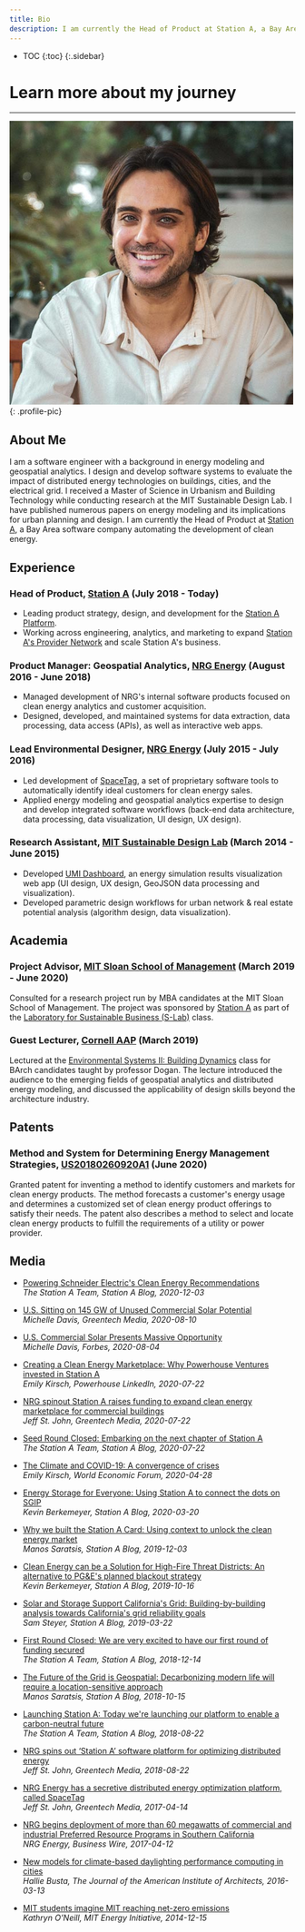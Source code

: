 ```yaml
---
title: Bio
description: I am currently the Head of Product at Station A, a Bay Area software company automating the development of clean energy.
---
```

* TOC
{:toc}
{:.sidebar}

# Learn more about my journey

---

![profile-pic](/img/profile-pic.jpg){: .profile-pic}

## About Me
I am a software engineer with a background in energy modeling and geospatial analytics. I design and develop software systems to evaluate the impact of distributed energy technologies on buildings, cities, and the electrical grid. I received a Master of Science in Urbanism and Building Technology while conducting research at the MIT Sustainable Design Lab. I have published numerous papers on energy modeling and its implications for urban planning and design. I am currently the Head of Product at [Station A](https://stationa.com), a Bay Area software company automating the development of clean energy.

## Experience

### Head of Product, [Station A](https://stationa.com) (July 2018 - Today)

* Leading product strategy, design, and development for the [Station A Platform](https://stationa.com/how-it-works).
* Working across engineering, analytics, and marketing to expand [Station A's Provider Network](https://stationa.com/providers#network) and scale Station A's business.

### Product Manager: Geospatial Analytics, [NRG Energy](https://www.nrg.com) (August 2016 - June 2018)

* Managed development of NRG's internal software products focused on clean energy analytics and customer acquisition.
* Designed, developed, and maintained systems for data extraction, data processing, data access (APIs), as well as interactive web apps.

### Lead Environmental Designer, [NRG Energy](https://www.nrg.com) (July 2015 - July 2016)

* Led development of [SpaceTag](https://www.greentechmedia.com/articles/read/NRG-Energy-Has-a-Secretive-Distributed-Energy-Optimization-Platform), a set of proprietary software tools to automatically identify ideal customers for clean energy sales.
* Applied energy modeling and geospatial analytics expertise to design and develop integrated software workflows (back-end data architecture, data processing, data visualization, UI design, UX design).

### Research Assistant, [MIT Sustainable Design Lab](https://web.mit.edu/sustainabledesignlab) (March 2014 - June 2015)

* Developed [UMI Dashboard](http://web.mit.edu/sustainabledesignlab/projects/Umi_D/index.html), an energy simulation results visualization web app (UI design, UX design, GeoJSON data processing and visualization).
* Developed parametric design workflows for urban network & real estate potential analysis (algorithm design, data visualization).

## Academia

### Project Advisor, [MIT Sloan School of Management](https://mitsloan.mit.edu/) (March 2019 - June 2020)

Consulted for a research project run by MBA candidates at the MIT Sloan School of Management. The project was sponsored by [Station A](https://stationa.com) as part of the [Laboratory for Sustainable Business (S-Lab)](https://mitsloan.mit.edu/action-learning/s-lab) class.

### Guest Lecturer, [Cornell AAP](https://aap.cornell.edu/) (March 2019)

Lectured at the [Environmental Systems II: Building Dynamics](https://es.aap.cornell.edu/) class for BArch candidates taught by professor Dogan. The lecture introduced the audience to the emerging fields of geospatial analytics and distributed energy modeling, and discussed the applicability of design skills beyond the architecture industry.

## Patents

### Method and System for Determining Energy Management Strategies, [US20180260920A1](https://patents.google.com/patent/US20180260920A1) (June 2020)

Granted patent for inventing a method to identify customers and markets for clean energy products. The method forecasts a customer's energy usage and determines a customized set of clean energy product offerings to satisfy their needs. The patent also describes a method to select and locate clean energy products to fulfill the requirements of a utility or power provider.

## Media

* [Powering Schneider Electric's Clean Energy Recommendations](https://blog.stationa.com/2020/powering-schneider-electrics-clean-energy-recommendations)<br/>*The Station A Team, Station A Blog, 2020-12-03*

* [U.S. Sitting on 145 GW of Unused Commercial Solar Potential](https://www.greentechmedia.com/articles/read/the-us-has-145-gigawatts-of-untapped-commercial-solar-potential)<br/>*Michelle Davis, Greentech Media, 2020-08-10*

* [U.S. Commercial Solar Presents Massive Opportunity](https://www.forbes.com/sites/woodmackenzie/2020/08/04/us-commercial-solar-presents-massive-opportunity)<br/>*Michelle Davis, Forbes, 2020-08-04*

* [Creating a Clean Energy Marketplace: Why Powerhouse Ventures invested in Station A](https://www.linkedin.com/pulse/creating-clean-energy-marketplace-why-powerhouse-ventures-kirsch)<br/>*Emily Kirsch, Powerhouse LinkedIn, 2020-07-22*

* [NRG spinout Station A raises funding to expand clean energy marketplace for commercial buildings](https://www.greentechmedia.com/articles/read/station-a-raises-3m-to-expand-solar-and-storage-marketplace-for-commercial-buildings)<br/>*Jeff St. John, Greentech Media, 2020-07-22*

* [Seed Round Closed: Embarking on the next chapter of Station A](https://blog.stationa.com/2020/seed-round-closed)<br/>*The Station A Team, Station A Blog, 2020-07-22*

* [The Climate and COVID-19: A convergence of crises](https://www.weforum.org/agenda/2020/04/coronavirus-and-the-climate-a-convergence-of-crises/)<br/>*Emily Kirsch, World Economic Forum, 2020-04-28*

* [Energy Storage for Everyone: Using Station A to connect the dots on SGIP](https://blog.stationa.com/2020/energy-storage-for-everyone)<br/>*Kevin Berkemeyer, Station A Blog, 2020-03-20*

* [Why we built the Station A Card: Using context to unlock the clean energy market](https://blog.stationa.com/2019/why-we-built-the-stationa-card)<br/>*Manos Saratsis, Station A Blog, 2019-12-03*

* [Clean Energy can be a Solution for High-Fire Threat Districts: An alternative to PG&E's planned blackout strategy](https://blog.stationa.com/2019/clean-energy-can-be-a-solution-for-high-fire-threat-districts)<br/>*Kevin Berkemeyer, Station A Blog, 2019-10-16*

* [Solar and Storage Support California's Grid: Building-by-building analysis towards California's grid reliability goals](https://blog.stationa.com/2019/solar-and-storage-support-californias-grid)<br/>*Sam Steyer, Station A Blog, 2019-03-22*

* [First Round Closed: We are very excited to have our first round of funding secured](https://blog.stationa.com/2018/first-round-closed)<br/>*The Station A Team, Station A Blog, 2018-12-14*

* [The Future of the Grid is Geospatial: Decarbonizing modern life will require a location-sensitive approach](https://blog.stationa.com/2018/the-future-of-the-grid-is-geospatial)<br/>*Manos Saratsis, Station A Blog, 2018-10-15*

* [Launching Station A: Today we're launching our platform to enable a carbon-neutral future](https://blog.stationa.com/2018/launching-station-a)<br/>*The Station A Team, Station A Blog, 2018-08-22*

* [NRG spins out ‘Station A’ software platform for optimizing distributed energy](https://www.greentechmedia.com/articles/read/nrg-spins-out-station-a-its-software-platform-for-optimizing-distributed-en)<br/>*Jeff St. John, Greentech Media, 2018-08-22*

* [NRG Energy has a secretive distributed energy optimization platform, called SpaceTag](https://www.greentechmedia.com/articles/read/NRG-Energy-Has-a-Secretive-Distributed-Energy-Optimization-Platform)<br/>*Jeff St. John, Greentech Media, 2017-04-14*

* [NRG begins deployment of more than 60 megawatts of commercial and industrial Preferred Resource Programs in Southern California](https://www.businesswire.com/news/home/20170412005313/en/NRG-Begins-Deployment-60-Megawatts-Commercial-Industrial)<br/>*NRG Energy, Business Wire, 2017-04-12*

* [New models for climate-based daylighting performance computing in cities](https://www.architectmagazine.com/technology/this-week-in-tech-the-worlds-tallest-elevator-test-tower_o)<br/>*Hallie Busta, The Journal of the American Institute of Architects, 2016-03-13*

* [MIT students imagine MIT reaching net-zero emissions](https://energy.mit.edu/news/mit-students-imagine-mit-reaching-net-zero-emissions/)<br/>*Kathryn O’Neill, MIT Energy Initiative, 2014-12-15*
